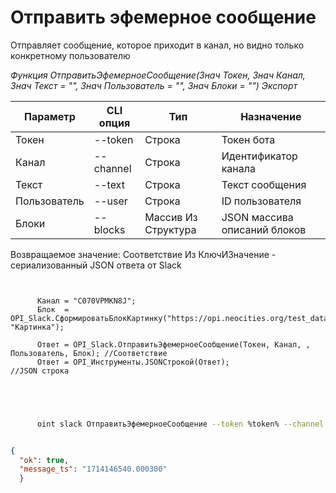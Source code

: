 ﻿---
sidebar_position: 2
---

# Отправить эфемерное сообщение
Отправляет сообщение, которое приходит в канал, но видно только конкретному пользователю


*Функция ОтправитьЭфемерноеСообщение(Знач Токен, Знач Канал, Знач Текст = "", Знач Пользователь = "", Знач Блоки = "") Экспорт*

  | Параметр | CLI опция | Тип | Назначение |
  |-|-|-|-|
  | Токен | --token | Строка | Токен бота |
  | Канал | --channel | Строка | Идентификатор канала |
  | Текст | --text | Строка | Текст сообщения |
  | Пользователь | --user | Строка | ID пользователя |
  | Блоки | --blocks | Массив Из Структура | JSON массива описаний блоков |

  
  Возвращаемое значение:   Соответствие Из КлючИЗначение - сериализованный JSON ответа от Slack

```bsl title="Пример кода"
	
      
      Канал = "C070VPMKN8J";
      Блок  = OPI_Slack.СформироватьБлокКартинку("https://opi.neocities.org/test_data/picture.jpg", "Картинка");
      
      Ответ = OPI_Slack.ОтправитьЭфемерноеСообщение(Токен, Канал, , Пользователь, Блок); //Соответствие
      Ответ = OPI_Инструменты.JSONСтрокой(Ответ);                                        //JSON строка
      
    
	
```

```sh title="Пример команды CLI"
    
      oint slack ОтправитьЭфемерноеСообщение --token %token% --channel "C070VPMKN8J" --text %text% --user %user% --blocks %blocks%


```


```json title="Результат"

{
  "ok": true,
  "message_ts": "1714146540.000300"
  }

```
